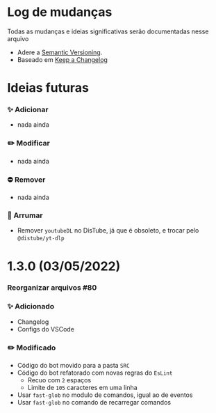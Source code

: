 # Log de mudanças
Todas as mudanças e ideias significativas serão documentadas nesse arquivo

- Adere a [Semantic Versioning](http://semver.org/).
- Baseado em [Keep a Changelog](http://keepachangelog.com/)



# Ideias futuras
### ✨ Adicionar
- nada ainda

### ✏️ Modificar
- nada ainda

### ⛔ Remover
- nada ainda

### 🐛 Arrumar
- Remover `youtubeDL` no DisTube, já que é obsoleto, e trocar pelo `@distube/yt-dlp`



#  1.3.0 (03/05/2022) 
### Reorganizar arquivos #80

### ✨ Adicionado
- Changelog
- Configs do VSCode

### ✏️ Modificado
- Código do bot movido para a pasta `SRC`
- Código do bot refatorado com novas regras do `EsLint`
  - Recuo com `2` espaços
  - Limite de `105` caracteres em uma linha
- Usar `fast-glob` no modulo de comandos, igual ao de eventos
- Usar `fast-glob` no comando de recarregar comandos
